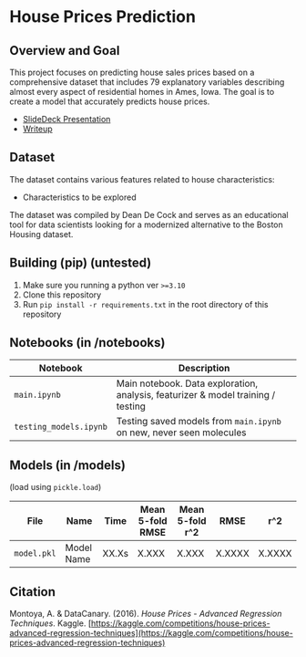 # House Prices Prediction

## Overview and Goal 
This project focuses on predicting house sales prices based on a comprehensive dataset that includes 79 explanatory variables describing almost every aspect of residential homes in Ames, Iowa. The goal is to create a model that accurately predicts house prices.


- [SlideDeck Presentation]()
- [Writeup]()

## Dataset
The dataset contains various features related to house characteristics:
- Characteristics to be explored

The dataset was compiled by Dean De Cock and serves as an educational tool for data scientists looking for a modernized alternative to the Boston Housing dataset.

## Building (pip) (untested)

1. Make sure you running a python ver `>=3.10`
2. Clone this repository
3. Run `pip install -r requirements.txt` in the root directory of this repository

## Notebooks (in /notebooks)

| Notebook               | Description                                                                      |
| ---------------------- | -------------------------------------------------------------------------------- |
| `main.ipynb`           | Main notebook. Data exploration, analysis, featurizer & model training / testing |
| `testing_models.ipynb` | Testing saved models from `main.ipynb` on new, never seen molecules              |


## Models (in /models) 
(load using `pickle.load`)

| File                    | Name                              | Time     | Mean 5-fold RMSE | Mean 5-fold r^2 | RMSE   | r^2    |
| ----------------------- | --------------------------------- | -------- | ---------------- | --------------- | ------ | ------ |
| `model.pkl`     | Model Name           | XX.Xs    | X.XXX           | X.XXX          | X.XXXX | X.XXXX |



## Citation
Montoya, A. & DataCanary. (2016). *House Prices - Advanced Regression Techniques*. Kaggle. [https://kaggle.com/competitions/house-prices-advanced-regression-techniques](https://kaggle.com/competitions/house-prices-advanced-regression-techniques)
